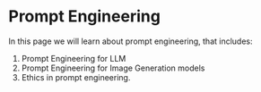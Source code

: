 # Prompt Engineering

In this page we will learn about prompt engineering, that includes:

1. Prompt Engineering for LLM
2. Prompt Engineering for Image Generation models
3. Ethics in prompt engineering.